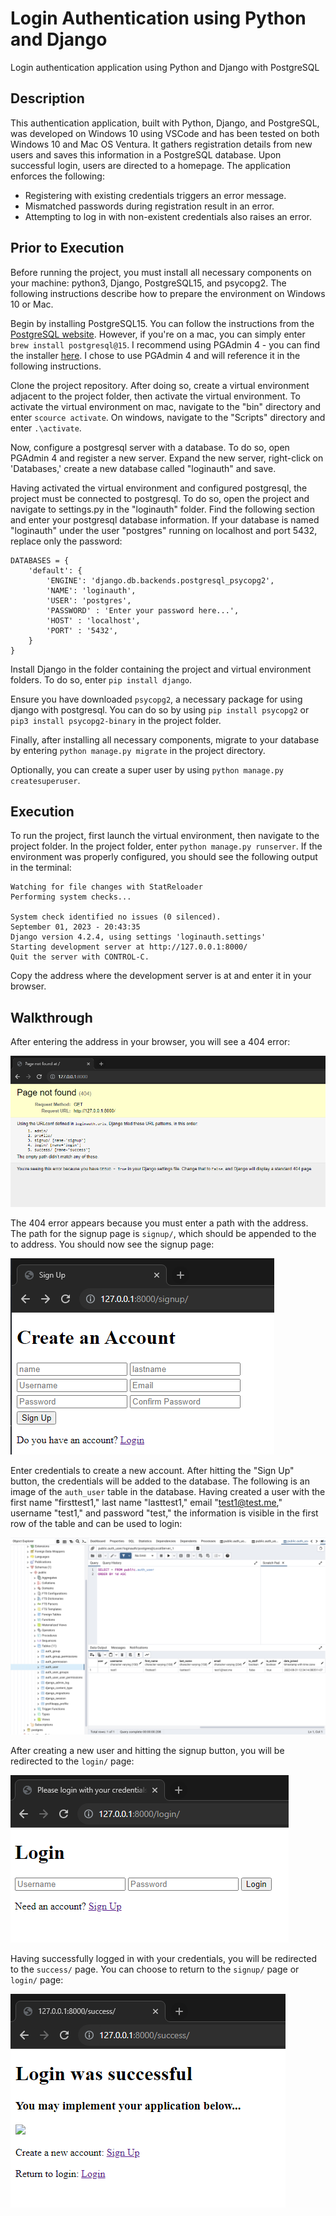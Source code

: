 # Login Authentication using Python and Django
Login authentication application using Python and Django with PostgreSQL

## Description
This authentication application, built with Python, Django, and PostgreSQL, was developed on Windows 10 using VSCode and has been tested on both Windows 10 and Mac OS Ventura. It gathers registration details from new users and saves this information in a PostgreSQL database. Upon successful login, users are directed to a homepage. The application enforces the following:

* Registering with existing credentials triggers an error message.
* Mismatched passwords during registration result in an error.
* Attempting to log in with non-existent credentials also raises an error.

## Prior to Execution
Before running the project, you must install all necessary components on your machine: python3, Django, PostgreSQL15, and psycopg2. The following instructions describe how to prepare the environment on Windows 10 or Mac.

Begin by installing PostgreSQL15. You can follow the instructions from the [PostgreSQL website](https://www.postgresql.org/download/). However, if you're on a mac, you can simply enter `brew install postgresql@15`. I recommend using PGAdmin 4 - you can find the installer [here](https://www.pgadmin.org/download/pgadmin-4-macos/). I chose to use PGAdmin 4 and will reference it in the following instructions. 

Clone the project repository. After doing so, create a virtual environment adjacent to the project folder, then activate the virtual environment. To activate the virtual environment on mac, navigate to the "bin" directory and enter `scource activate`. On windows, navigate to the "Scripts" directory and enter `.\activate`.

Now, configure a postgresql server with a database. To do so, open PGAdmin 4 and register a new server. Expand the new server, right-click on 'Databases,' create a new database called "loginauth" and save. 

Having activated the virtual environment and configured postgresql, the project must be connected to postgresql. To do so, open the project and navigate to settings.py in the "loginauth" folder. Find the following section and enter your postgresql database information. If your database is named "loginauth" under the user "postgres" running on localhost and port 5432, replace only the password:
```
DATABASES = {
    'default': {
        'ENGINE': 'django.db.backends.postgresql_psycopg2',
        'NAME': 'loginauth',
        'USER': 'postgres',
        'PASSWORD' : 'Enter your password here...',
        'HOST' : 'localhost',
        'PORT' : '5432',
    }
}
```
Install Django in the folder containing the project and virtual environment folders. To do so, enter `pip install django`.

Ensure you have downloaded `psycopg2`, a necessary package for using django with postgresql. You can do so by using `pip install psycopg2` or `pip3 install psycopg2-binary` in the project folder.

Finally, after installing all necessary components, migrate to your database by entering `python manage.py migrate` in the project directory. 

Optionally, you can create a super user by using `python manage.py createsuperuser`.

## Execution
To run the project, first launch the virtual environment, then navigate to the project folder. In the project folder, enter `python manage.py runserver`. If the environment was properly configured, you should see the following output in the terminal:
```
Watching for file changes with StatReloader
Performing system checks...

System check identified no issues (0 silenced).
September 01, 2023 - 20:43:35
Django version 4.2.4, using settings 'loginauth.settings'
Starting development server at http://127.0.0.1:8000/
Quit the server with CONTROL-C.
```
Copy the address where the development server is at and enter it in your browser. 

## Walkthrough
After entering the address in your browser, you will see a 404 error:

![404 error](https://github.com/BrickFrisbee/login-authentication/blob/main/images/local.PNG "local")

The 404 error appears because you must enter a path with the address. The path for the signup page is `signup/`, which should be appended to the to address. You should now see the signup page:

![Create an Account](https://github.com/BrickFrisbee/login-authentication/blob/main/images/Signup_Blank.PNG "signup")

Enter credentials to create a new account. After hitting the "Sign Up" button, the credentials will be added to the database. The following is an image of the `auth_user` table in the database. Having created a user with the first name "firsttest1," last name "lasttest1," email "test1@test.me," username "test1," and password "test," the information is visible in the first row of the table and can be used to login:

![Database](https://github.com/BrickFrisbee/login-authentication/blob/main/images/database.png "database")

After creating a new user and hitting the signup button, you will be redirected to the `login/` page:

![Login](https://github.com/BrickFrisbee/login-authentication/blob/main/images/Login_Blank.PNG "login")

Having successfully logged in with your credentials, you will be redirected to the `success/` page. You can choose to return to the `signup/` page or `login/` page:

![Successful Login](https://github.com/BrickFrisbee/login-authentication/blob/main/images/Success.PNG "success")







